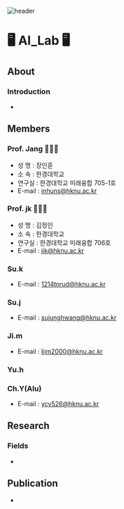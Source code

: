 ![header](https://capsule-render.vercel.app/api?type=waving&color=auto&height=300&section=header&text=HKNU%20AI_LAB&fontSize=90&animation=fadeIn&fontAlignY=38&descAlignY=51&descAlign=62)  

# 🖥️ AI_Lab 🖥️  
## About
### Introduction
-


## Members
### Prof. Jang 👨🏻‍🏫
- 성 명 : 장인훈
- 소 속 : 한경대학교
- 연구실 : 한경대학교 미래융합 705-1호	
- E-mail : inhuns@hknu.ac.kr
### Prof. jk 👩🏻‍💻
- 성 명 : 김정인
- 소 속 : 한경대학교
- 연구실 : 한경대학교 미래융합 706호	
- E-mail : jik@hknu.ac.kr
### Su.k
- E-mail : 1214tnrud@hknu.ac.kr
### Su.j
- E-mail : sujunghwang@hknu.ac.kr
### Ji.m
- E-mail : ljim2000@hknu.ac.kr
### Yu.h
### Ch.Y(Alu)
- E-mail : ycy526@hknu.ac.kr


## Research
### Fields
- 


## Publication
-


